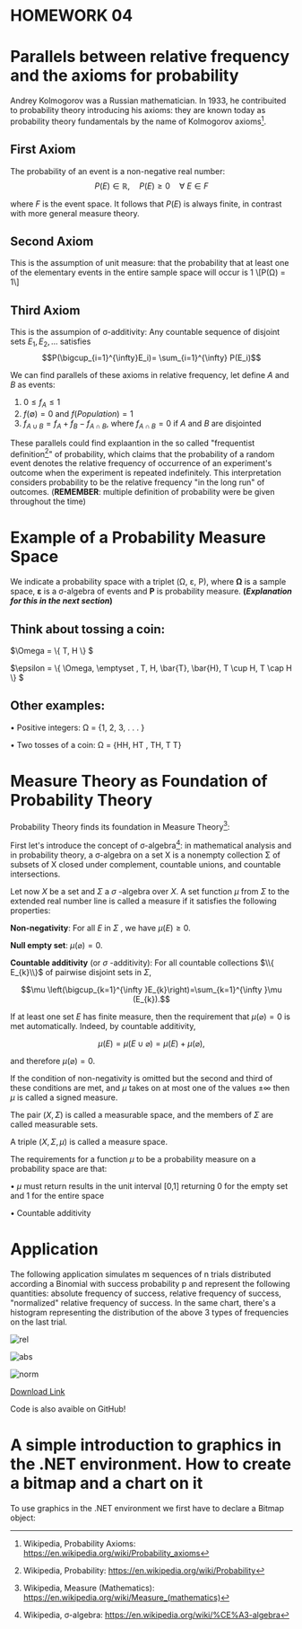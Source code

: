 # HOMEWORK 04

<script type="text/x-mathjax-config">
    MathJax.Hub.Config({
      tex2jax: {
        skipTags: ['script', 'noscript', 'style', 'textarea', 'pre'],
        inlineMath: [['\\(','\\)'], ['$', '$']],
        displayMath: [ ['$$','$$'], ["\\[","\\]"] ],
      }
    });
  </script>
  <script src="https://cdn.mathjax.org/mathjax/latest/MathJax.js?config=TeX-AMS-MML_HTMLorMML" type="text/javascript"></script>


# Parallels between relative frequency and the axioms for probability

Andrey Kolmogorov was a Russian mathematician. In 1933, he contribuited to probability theory introducing his axioms: they are known today as probability theory fundamentals by the name of Kolmogorov axioms[^1].

## First Axiom

The probability of an event is a non-negative real number:
$$P(E)\in\mathbb{R}, \quad P(E)\ge0 \quad \forall \ E\in F$$

where $F$ is the event space. It follows that $P(E)$ is always finite, in contrast with more general measure theory. 

## Second Axiom

This is the assumption of unit measure: that the probability that at least one of the elementary events in the entire sample space will occur is 1
\\[P(&Omega;) = 1\\]

## Third Axiom
This is the assumpion of σ-additivity:
  Any countable sequence of disjoint sets $E_1, E_2,...$ satisfies
  $$P(\bigcup_{i=1}^{\infty}E_i)= \sum_{i=1}^{\infty} P(E_i)$$

We can find parallels of these axioms in relative frequency, let define $A$ and $B$ as events: 
1. $0\leq f_A \leq 1$
2. $f(\emptyset)=0$ and $f(Population)=1$
3. $f_{A \cup B} = f_A + f_B - f_{A \cap B}$, where $f_{A \cap B} = 0$ if $A$ and $B$ are disjointed


These parallels could find explaantion in the so called "frequentist definition[^2]" of probability, which claims that the probability of a random event denotes the relative frequency of occurrence of an experiment's outcome when the experiment is repeated indefinitely. This interpretation considers probability to be the relative frequency "in the long run" of outcomes. 
(**REMEMBER**: multiple definition of probability were be given throughout the time)

[^1]: Wikipedia, Probability Axioms: https://en.wikipedia.org/wiki/Probability_axioms
[^2]: Wikipedia, Probability: https://en.wikipedia.org/wiki/Probability

# Example of a Probability Measure Space

We indicate a probability space with a triplet (&Omega;, &epsilon;, P), where **&Omega;** is a sample space, **&epsilon;** is a &sigma;-algebra of events and **P** is probability measure. **(_Explanation for this in the next section_)**

## Think about tossing a coin: 

$\Omega = \\{ T, H \\} $

$\epsilon = \\{ \Omega, \emptyset , T, H, \bar{T}, \bar{H}, T \cup H, T \cap H \\} $

## Other examples:

• Positive integers: Ω = {1, 2, 3, . . . }

• Two tosses of a coin: Ω = {HH, HT , TH, T T}

# Measure Theory as Foundation of Probability Theory

Probability Theory finds its foundation in Measure Theory[^3]:

First let's introduce the concept of σ-algebra[^4]: in mathematical analysis and in probability theory, a σ-algebra on a set X is a nonempty collection Σ of subsets of X closed under complement, countable unions, and countable intersections.

Let now $X$ be a set and $\Sigma$  a $\sigma$ -algebra over $X$. A set function $\mu$  from $\Sigma$  to the extended real number line is called a measure if it satisfies the following properties:

**Non-negativity**: For all $E$ in $\Sigma$ , we have $\mu (E)\geq 0$.

**Null empty set**: $\mu (\varnothing )=0$.

**Countable additivity** (or $\sigma$ -additivity): For all countable collections $\\{ E_{k}\\}$ of pairwise disjoint sets in $\Sigma$,

$$\mu \left(\bigcup_{k=1}^{\infty }E_{k}\right)=\sum_{k=1}^{\infty }\mu (E_{k}).$$

If at least one set $E$ has finite measure, then the requirement that $\mu (\varnothing )=0$ is met automatically. Indeed, by countable additivity,

$$\mu (E)=\mu (E\cup \varnothing )=\mu (E)+\mu (\varnothing ),$$

and therefore $\mu (\varnothing )=0$.

If the condition of non-negativity is omitted but the second and third of these conditions are met, and $\mu$  takes on at most one of the values $\pm \infty$  then $\mu$  is called a signed measure.

The pair $(X,\Sigma )$ is called a measurable space, and the members of $\Sigma$ are called measurable sets.

A triple $(X,\Sigma ,\mu )$ is called a measure space. 

The requirements for a function $\mu$  to be a probability measure on a probability space are that:

• $\mu$  must return results in the unit interval [0,1] returning 0 for the empty set and 1 for the entire space

• Countable additivity

# Application

The following application simulates m sequences of n trials distributed according a Binomial with success probability p and represent the following quantities: absolute frequency of success, relative frequency of success, "normalized" relative frequency of success.
In the same chart, there's a histogram representing the distribution of the above 3 types of frequencies on the last trial.


![rel](https://user-images.githubusercontent.com/74598295/198003899-5ca91086-0c59-437b-a5ea-89a894a1f927.jpg)


![abs](https://user-images.githubusercontent.com/74598295/198003918-0b64a5c1-e094-4a30-8e55-6e37c4f09cdf.jpg)


![norm](https://user-images.githubusercontent.com/74598295/198003930-80c981ec-77a5-4457-8867-d14e65276905.jpg)

[Download Link]()

Code is also avaible on GitHub! 

# A simple introduction to graphics in the .NET environment. How to create a bitmap and a chart on it

To use graphics in the .NET environment we first have to declare a Bitmap object:


[^3]: Wikipedia, Measure (Mathematics): https://en.wikipedia.org/wiki/Measure_(mathematics)
[^4]: Wikipedia, σ-algebra: https://en.wikipedia.org/wiki/%CE%A3-algebra
[^5]: Wikipedia, Probability Measure: https://en.wikipedia.org/wiki/Probability_measure
